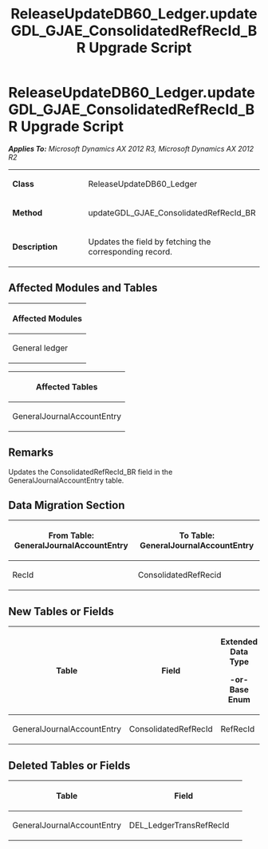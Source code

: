 ﻿---
title: ReleaseUpdateDB60_Ledger.updateGDL_GJAE_ConsolidatedRefRecId_BR Upgrade Script
TOCTitle: ReleaseUpdateDB60_Ledger.updateGDL_GJAE_ConsolidatedRefRecId_BR Upgrade Script
ms:assetid: 58902d77-212f-33e9-96a6-c29250f5758d
ms:mtpsurl: https://msdn.microsoft.com/en-us/library/JJ736259(v=AX.60)
ms:contentKeyID: 49708434
ms.date: 05/18/2015
mtps_version: v=AX.60
---

# ReleaseUpdateDB60\_Ledger.updateGDL\_GJAE\_ConsolidatedRefRecId\_BR Upgrade Script 


_**Applies To:** Microsoft Dynamics AX 2012 R3, Microsoft Dynamics AX 2012 R2_

<table>
<colgroup>
<col style="width: 50%" />
<col style="width: 50%" />
</colgroup>
<tbody>
<tr class="odd">
<td><p><strong>Class</strong></p></td>
<td><p>ReleaseUpdateDB60_Ledger</p></td>
</tr>
<tr class="even">
<td><p><strong>Method</strong></p></td>
<td><p>updateGDL_GJAE_ConsolidatedRefRecId_BR</p></td>
</tr>
<tr class="odd">
<td><p><strong>Description</strong></p></td>
<td><p>Updates the field by fetching the corresponding record.</p></td>
</tr>
</tbody>
</table>


## Affected Modules and Tables

<table>
<colgroup>
<col style="width: 100%" />
</colgroup>
<thead>
<tr class="header">
<th><p>Affected Modules</p></th>
</tr>
</thead>
<tbody>
<tr class="odd">
<td><p>General ledger</p></td>
</tr>
</tbody>
</table>


<table>
<colgroup>
<col style="width: 100%" />
</colgroup>
<thead>
<tr class="header">
<th><p>Affected Tables</p></th>
</tr>
</thead>
<tbody>
<tr class="odd">
<td><p>GeneralJournalAccountEntry</p></td>
</tr>
</tbody>
</table>


## Remarks

Updates the ConsolidatedRefRecId\_BR field in the GeneralJournalAccountEntry table.

## Data Migration Section

<table>
<colgroup>
<col style="width: 50%" />
<col style="width: 50%" />
</colgroup>
<thead>
<tr class="header">
<th><p>From Table: GeneralJournalAccountEntry</p></th>
<th><p>To Table: GeneralJournalAccountEntry</p></th>
</tr>
</thead>
<tbody>
<tr class="odd">
<td><p>RecId</p></td>
<td><p>ConsolidatedRefRecid</p></td>
</tr>
</tbody>
</table>


## New Tables or Fields

<table>
<colgroup>
<col style="width: 33%" />
<col style="width: 33%" />
<col style="width: 33%" />
</colgroup>
<thead>
<tr class="header">
<th><p>Table</p></th>
<th><p>Field</p></th>
<th><p>Extended Data Type</p>
<p>-or- Base Enum</p></th>
</tr>
</thead>
<tbody>
<tr class="odd">
<td><p>GeneralJournalAccountEntry</p></td>
<td><p>ConsolidatedRefRecId</p></td>
<td><p>RefRecId</p></td>
</tr>
</tbody>
</table>


## Deleted Tables or Fields

<table>
<colgroup>
<col style="width: 50%" />
<col style="width: 50%" />
</colgroup>
<thead>
<tr class="header">
<th><p>Table</p></th>
<th><p>Field</p></th>
</tr>
</thead>
<tbody>
<tr class="odd">
<td><p>GeneralJournalAccountEntry</p></td>
<td><p>DEL_LedgerTransRefRecId</p></td>
</tr>
</tbody>
</table>

  


